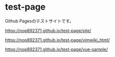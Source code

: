 # test-page

Github Pagesのテストサイトです。

https://nop892371.github.io/test-page/site/

https://nop892371.github.io/test-page/vimwiki_html/

https://nop892371.github.io/test-page/vue-sample/